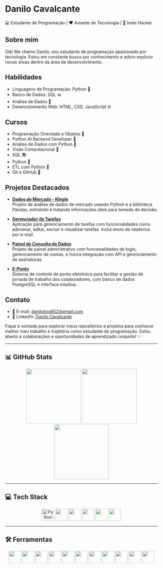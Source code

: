 # Danilo Cavalcante

💻 Estudante de Programação | ❤️ Amante de Tecnologia | 👾 Indie Hacker

## Sobre mim
Olá! Me chamo Danilo, sou estudante de programação apaixonado por tecnologia. Estou em constante busca por conhecimento e adoro explorar novas áreas dentro da área de desenvolvimento.

## Habilidades
- Linguagens de Programação: Python 🐍
- Banco de Dados: SQL 📊
- Análise de Dados 🎲
- Desenvolvimento Web: HTML, CSS, JavaScript 🌐

## Cursos
- Programação Orientada a Objetos 🎯
- Python AI Backend Developer 🧱
- Análise de Dados com Python 🎲
- Visão Computacional 🤖
- SQL 📚
- Python 🐍
- ETL com Python 🔄
- Git e GitHub 🚀

## Projetos Destacados
- **[Dados de Mercado - Klegle](https://github.com/sharktank-tech/Dados-Mercado)**  
  Projeto de análise de dados de mercado usando Python e a biblioteca Pandas, extraindo e tratando informações úteis para tomada de decisão.

- **[Gerenciador de Tarefas](https://github.com/sharktank-tech/Gerenciador-Tarefas)**  
  Aplicação para gerenciamento de tarefas com funcionalidades como adicionar, editar, excluir e visualizar tarefas. Inclui envio de relatórios por e-mail.

- **[Painel de Consulta de Dados](https://github.com/sharktank-tech/Painel)**  
  Projeto de painel administrativo com funcionalidades de login, gerenciamento de contas, e futura integração com API e gerenciamento de assinaturas.

- **[E-Ponto](https://github.com/sharktank-tech/e-ponto)**  
  Sistema de controle de ponto eletrônico para facilitar a gestão de jornada de trabalho dos colaboradores, com banco de dados PostgreSQL e interface intuitiva.

## Contato
- 📧 E-mail: danilokog652@email.com  
- 💼 LinkedIn: [Danilo Cavalcante](https://www.linkedin.com/in/danilo-c-s-5340b5253/)

Fique à vontade para explorar meus repositórios e projetos para conhecer melhor meu trabalho e trajetória como estudante de programação. Estou aberto a colaborações e oportunidades de aprendizado conjunto! ✨

---

## 📊 GitHub Stats

<div align="center">
  <img src="https://github-readme-stats.vercel.app/api?username=sharktank-tech&show_icons=true&theme=radical" height="180"/>
  <img src="https://github-readme-stats.vercel.app/api/top-langs/?username=sharktank-tech&layout=compact&theme=radical" height="180"/>
  <img src="https://streak-stats.demolab.com?user=sharktank-tech&theme=radical" height="180"/>
</div>

---

## 💻 Tech Stack

<div align="center">
  <img src="https://cdn.jsdelivr.net/gh/devicons/devicon/icons/python/python-original.svg" alt="Python" width="40"/>
  <img src="https://cdn.jsdelivr.net/gh/devicons/devicon/icons/flask/flask-original.svg" width="40"/>
  <img src="https://cdn.jsdelivr.net/gh/devicons/devicon/icons/javascript/javascript-original.svg" width="40"/>
  <img src="https://cdn.jsdelivr.net/gh/devicons/devicon/icons/html5/html5-original.svg" width="40"/>
  <img src="https://cdn.jsdelivr.net/gh/devicons/devicon/icons/css3/css3-original.svg" width="40"/>
  <img src="https://cdn.jsdelivr.net/gh/devicons/devicon/icons/sqlite/sqlite-original.svg" width="40"/>
</div>

---

## 🛠️ Ferramentas

<div align="center">
  <!-- Sistemas e IDEs -->
  <img src="https://cdn.jsdelivr.net/gh/devicons/devicon/icons/linux/linux-original.svg" height="40"  width="40" />
  <img src="https://cdn.jsdelivr.net/gh/devicons/devicon/icons/windows8/windows8-original.svg" height="40"  width="40" />
  <img src="https://cdn.jsdelivr.net/gh/devicons/devicon/icons/pycharm/pycharm-original.svg" height="40"  width="40" />
  <img src="https://cdn.jsdelivr.net/gh/devicons/devicon/icons/jupyter/jupyter-original.svg" height="40"  width="40" />
  <img src="https://colab.research.google.com/img/colab_favicon_256px.png" height="40"  width="40" />

  <!-- Controle de versão -->
  <img src="https://cdn.jsdelivr.net/gh/devicons/devicon/icons/git/git-original.svg" height="40"  width="40"/>
  <img src="https://cdn.jsdelivr.net/gh/devicons/devicon/icons/github/github-original.svg" height="40"  width="40" />

  <!-- Banco de dados -->
  <img src="https://cdn.jsdelivr.net/gh/devicons/devicon/icons/postgresql/postgresql-original.svg" height="40" width="40" />
  <img src="https://upload.wikimedia.org/wikipedia/commons/thumb/4/4f/PhpMyAdmin_logo.svg/960px-PhpMyAdmin_logo.svg.png" height="40"  width="40" />

  <!-- Cloud/Deploy -->
  <img src="https://upload.wikimedia.org/wikipedia/commons/9/93/Amazon_Web_Services_Logo.svg" height="40"  width="40" />
  <img src="https://assets.vercel.com/image/upload/front/assets/design/vercel-triangle-black.svg" height="40"  width="40" />
</div>

